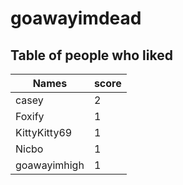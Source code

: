 # goawayimdead
## Table of people who liked
Names | score
--- | ---
casey | 2
Foxify | 1
KittyKitty69 | 1
Nicbo | 1
goawayimhigh | 1
